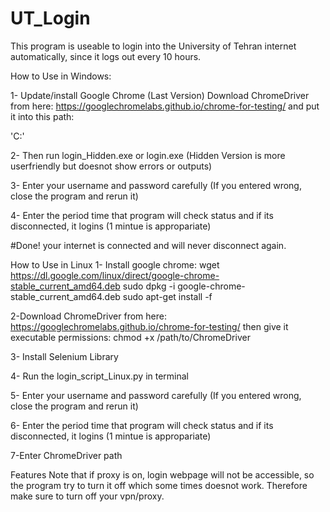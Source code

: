 # UT_Login
This program is useable to login into the University of Tehran internet automatically, since it logs out every 10 hours.

How to Use in Windows:

1- Update/install Google Chrome (Last Version)
Download ChromeDriver from here:
https://googlechromelabs.github.io/chrome-for-testing/
and put it into this path:

'C:\'

2- Then run login_Hidden.exe or login.exe (Hidden Version is more userfriendly but doesnot show errors or outputs)

3- Enter your username and password carefully (If you entered wrong, close the program and rerun it)

4- Enter the period time that program will check status and if its disconnected, it logins (1 mintue is appropariate)

#Done! your internet is connected and will never disconnect again.

How to Use in Linux
1- Install google chrome:
wget https://dl.google.com/linux/direct/google-chrome-stable_current_amd64.deb
sudo dpkg -i google-chrome-stable_current_amd64.deb
sudo apt-get install -f

2-Download ChromeDriver from here:
https://googlechromelabs.github.io/chrome-for-testing/
then give it executable permissions:
chmod +x /path/to/ChromeDriver

3- Install Selenium Library

4- Run the login_script_Linux.py in terminal

5- Enter your username and password carefully (If you entered wrong, close the program and rerun it)

6- Enter the period time that program will check status and if its disconnected, it logins (1 mintue is appropariate)

7-Enter ChromeDriver path

Features
Note that if proxy is on, login webpage will not be accessible, so the program try to turn it off which some times doesnot work. Therefore make sure to turn off your vpn/proxy.

